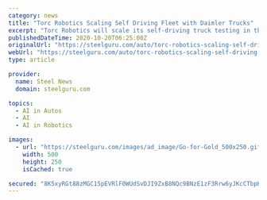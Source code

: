 ```yaml
---
category: news
title: "Torc Robotics Scaling Self Driving Fleet with Daimler Trucks"
excerpt: "Torc Robotics will scale its self-driving truck testing in the Southwest in early 2021 using an enhanced prototype truck developed with Daimler Trucks North America. This new generation of ..."
publishedDateTime: 2020-10-20T06:25:00Z
originalUrl: "https://steelguru.com/auto/torc-robotics-scaling-self-driving-fleet-with-daimler-trucks/564415"
webUrl: "https://steelguru.com/auto/torc-robotics-scaling-self-driving-fleet-with-daimler-trucks/564415"
type: article

provider:
  name: Steel News
  domain: steelguru.com

topics:
  - AI in Autos
  - AI
  - AI in Robotics

images:
  - url: "https://steelguru.com/images/ad_image/Go-for-Gold_500x250.gif"
    width: 500
    height: 250
    isCached: true

secured: "8K5xyRGt88zMGC15pEVRlF0WUdSvDJI9ZxB8NQc9BNzE1zF3Rrw6yJKcCTbpKMFxdOO3crICSDcQSokUzTipzm08/z1NGN5L9uKzZfd1YJ15oxO8287COxsXbTrPxS1aujWPqbSSc/j6jq0y4EHtP9eBkPsXKu/F1MoHW/dyKQvV3aJygbSyEfPmaaO39iNg67ms6KR6d5Dq3XY7U7dRhjp8wi9ZJa9wLawaweoQ8Ch4YT87f3+bZDjexb2/HQmRsaGOHBcxl3ldUCZmFp+YzFRsNgNIiq4YC3kbTv1TEGPqhbyc6KQuUSZpEDsTd2vuGeJV3v6u0t0ppuRrRqOrhzV4J7ETw/nv/Vflq9h0/jA=;7SpHOj2cOYfvckmwqh8Wgw=="
---
```


